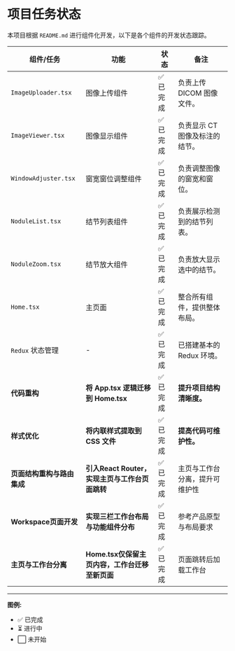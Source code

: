 # 项目任务状态

本项目根据 `README.md` 进行组件化开发，以下是各个组件的开发状态跟踪。

| 组件/任务 | 功能 | 状态 | 备注 |
| --- | --- | --- | --- |
| `ImageUploader.tsx` | 图像上传组件 | ✅ 已完成 | 负责上传 DICOM 图像文件。 |
| `ImageViewer.tsx` | 图像显示组件 | ✅ 已完成 | 负责显示 CT 图像及标注的结节。 |
| `WindowAdjuster.tsx` | 窗宽窗位调整组件 | ✅ 已完成 | 负责调整图像的窗宽和窗位。 |
| `NoduleList.tsx` | 结节列表组件 | ✅ 已完成 | 负责展示检测到的结节列表。 |
| `NoduleZoom.tsx` | 结节放大组件 | ✅ 已完成 | 负责放大显示选中的结节。 |
| `Home.tsx` | 主页面 | ✅ 已完成 | 整合所有组件，提供整体布局。 |
| `Redux` 状态管理 | - | ✅ 已完成 | 已搭建基本的 Redux 环境。 |
| **代码重构** | **将 App.tsx 逻辑迁移到 Home.tsx** | ✅ 已完成 | **提升项目结构清晰度。** |
| **样式优化** | **将内联样式提取到 CSS 文件** | ✅ 已完成 | **提高代码可维护性。** |
| **页面结构重构与路由集成** | **引入React Router，实现主页与工作台页面跳转** | ✅ 已完成 | 主页与工作台分离，提升可维护性 |
| **Workspace页面开发** | **实现三栏工作台布局与功能组件分布** | ✅ 已完成 | 参考产品原型与布局要求 |
| **主页与工作台分离** | **Home.tsx仅保留主页内容，工作台迁移至新页面** | ✅ 已完成 | 页面跳转后加载工作台 |

---
**图例:**
- ✅ 已完成
- ⏳ 进行中
- ⬜️ 未开始 